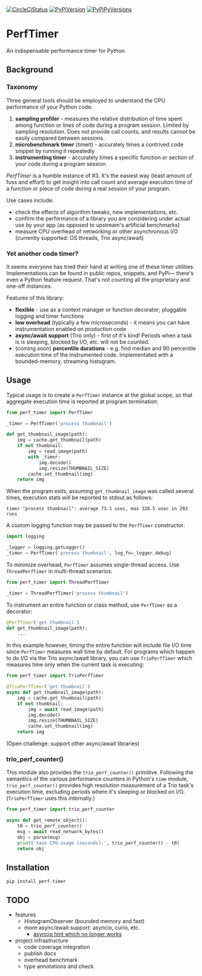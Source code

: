 [![CircleCiStatus](https://img.shields.io/circleci/build/github/belm0/perf-timer)](https://circleci.com/gh/belm0/perf-timer)
[![PyPiVersion](https://img.shields.io/pypi/v/perf-timer.svg)](https://pypi.org/project/perf-timer)
[![PyPiPyVersions](https://img.shields.io/pypi/pyversions/perf-timer.svg)](https://pypi.org/project/perf-timer)

# PerfTimer

An indispensable performance timer for Python

## Background
### Taxonomy
Three general tools should be employed to
understand the CPU performance of your Python code:
  1. **sampling profiler** - measures the relative
  distribution of time spent among function or
  lines of code during a program session.  Limited by
  sampling resolution.  Does not provide call counts,
  and results cannot be easily compared between sessions.
  2. **microbenchmark timer** (timeit) - accurately
  times a contrived code snippet by running it repeatedly
  3. **instrumenting timer** - accurately times a specific
  function or section of your code during a program
  session

_PerfTimer_ is a humble instance of #3.  It's the easiest
way (least amount of fuss and effort) to get insight into
call count and average execution time of a function or piece
of code during a real session of your program.

Use cases include:
  * check the effects of algorithm tweaks, new implementations, etc.
  * confirm the performance of a library you are considering under
  actual use by your app (as opposed to upstream's artificial
  benchmarks)
  * measure CPU overhead of networking or other asynchronous I/O
  (currently supported: OS threads, Trio async/await)

### Yet another code timer?

It seems everyone has tried their hand at writing one of these timer
utilities.  Implementations can be found in public repos, snippets, and PyPi—
there's even a Python feature request.  That's not counting all the
proprietary and one-off instances.

Features of this library:

  * **flexible** - use as a context manager or function decorator;
  pluggable logging and timer functions
  * **low overhead** (typically a few microseconds) - it means you can have
  instrumentation enabled on production code
  * **async/await support** (Trio only) - first of it's kind!  Periods when a task is
  is sleeping, blocked by I/O, etc. will not be counted.
  * (coming soon) **percentile durations** - e.g. find median and 90 percentile
  execution time of the instrumented code.  Implementated with a bounded-memory,
  streaming histogram.

## Usage

Typical usage is to create a `PerfTimer` instance at the global
scope, so that aggregate execution time is reported at program termination:

```python
from perf_timer import PerfTimer

_timer = PerfTimer('process thumbnail')

def get_thumbnail_image(path):
    img = cache.get_thumbnail(path)
    if not thumbnail:
        img = read_image(path)
        with _timer:
            img.decode()
            img.resize(THUMBNAIL_SIZE)
        cache.set_thumbnail(img)
    return img
```

When the program exits, assuming `get_thumbnail_image` was called
several times, execution stats will be reported to stdout as
follows:

```
timer "process thumbnail": average 73.1 usec, max 320.5 usec in 292 runs
```

A custom logging function may be passed to the `PerfTimer`
constructor:

```python
import logging

_logger = logging.getLogger()
_timer = PerfTimer('process thumbnail', log_fn=_logger.debug)
```

To minimize overhead, `PerfTimer` assumes single-thread access.  Use
`ThreadPerfTimer` in multi-thread scenarios:

```python
from perf_timer import ThreadPerfTimer

_timer = ThreadPerfTimer('process thumbnail')
```

To instrument an entire function or class method, use `PerfTimer`
as a decorator:

```python
@PerfTimer('get thumbnail')
def get_thumbnail_image(path):
    ...
```

In this example however, timing the entire function will include file
I/O time since `PerfTimer` measures wall time by default.  For programs
which happen to do I/O via the Trio async/await library, you
can use `TrioPerfTimer` which measures time only when the current task
is executing:

```python
from perf_timer import TrioPerfTimer

@TrioPerfTimer('get thumbnail')
async def get_thumbnail_image(path):
    img = cache.get_thumbnail(path)
    if not thumbnail:
        img = await read_image(path)
        img.decode()
        img.resize(THUMBNAIL_SIZE)
        cache.set_thumbnail(img)
    return img
```

(Open challenge: support other async/await libraries)

### trio_perf_counter()

This module also provides the `trio_perf_counter()` primitive.
Following the semantics of the various performance counters in Python's `time`
module, `trio_perf_counter()` provides high resolution measurement of a Trio
task's execution time, excluding periods where it's sleeping or blocked on I/O.
(`TrioPerfTimer` uses this internally.)

```python
from perf_timer import trio_perf_counter

async def get_remote_object():
    t0 = trio_perf_counter()
    msg = await read_network_bytes()
    obj = parse(msg)
    print('task CPU usage (seconds):', trio_perf_counter() - t0)
    return obj
```

## Installation

```shell
pip install perf-timer
```

## TODO
  * features
    * HistogramObserver (bounded memory and fast)
    * more async/await support: asyncio, curio, etc.
      * [asyncio hint which no longer works](https://stackoverflow.com/revisions/34827291/3)
  * project infrastructure
    * code coverage integration
    * publish docs
    * overhead benchmark
    * type annotations and check
